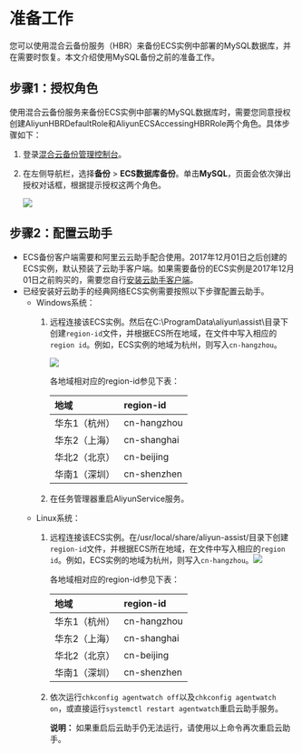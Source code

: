 # 准备工作

您可以使用混合云备份服务（HBR）来备份ECS实例中部署的MySQL数据库，并在需要时恢复。本文介绍使用MySQL备份之前的准备工作。

## 步骤1：授权角色

使用混合云备份服务来备份ECS实例中部署的MySQL数据库时，需要您同意授权创建AliyunHBRDefaultRole和AliyunECSAccessingHBRRole两个角色。具体步骤如下：

1.  登录[混合云备份管理控制台](https://hbr.console.aliyun.com)。

2.  在左侧导航栏，选择**备份** \> **ECS数据库备份**。单击**MySQL**，页面会依次弹出授权对话框，根据提示授权这两个角色。

    ![](https://static-aliyun-doc.oss-accelerate.aliyuncs.com/assets/img/zh-CN/2631549951/p37733.png)


## 步骤2：配置云助手

-   ECS备份客户端需要和阿里云云助手配合使用。2017年12月01日之后创建的ECS实例，默认预装了云助手客户端。如果需要备份的ECS实例是2017年12月01日之前购买的，需要您自行[安装云助手客户端](/cn.zh-CN/运维与监控/云助手/配置云助手客户端/安装云助手客户端.md)。
-   已经安装好云助手的经典网络ECS实例需要按照以下步骤配置云助手。
    -   Windows系统：
        1.  远程连接该ECS实例。然后在C:\\ProgramData\\aliyun\\assist\\目录下创建`region-id`文件，并根据ECS所在地域，在文件中写入相应的`region id`。例如，ECS实例的地域为杭州，则写入`cn-hangzhou`。

            ![](https://static-aliyun-doc.oss-accelerate.aliyuncs.com/assets/img/zh-CN/3827909951/p39296.png)

            各地域相对应的region-id参见下表：

            |地域|region-id|
            |:-|:--------|
            |华东1（杭州）|cn-hangzhou|
            |华东2（上海）|cn-shanghai|
            |华北2（北京）|cn-beijing|
            |华南1（深圳）|cn-shenzhen|

        2.  在任务管理器重启AliyunService服务。
    -   Linux系统：
        1.  远程连接该ECS实例。在/usr/local/share/aliyun-assist/目录下创建`region-id`文件，并根据ECS所在地域，在文件中写入相应的`region id`。例如，ECS实例的地域为杭州，则写入`cn-hangzhou`。![](https://static-aliyun-doc.oss-accelerate.aliyuncs.com/assets/img/zh-CN/3827909951/p39297.png)

            各地域相对应的region-id参见下表：

            |地域|region-id|
            |:-|:--------|
            |华东1（杭州）|cn-hangzhou|
            |华东2（上海）|cn-shanghai|
            |华北2（北京）|cn-beijing|
            |华南1（深圳）|cn-shenzhen|

        2.  依次运行`chkconfig agentwatch off`以及`chkconfig agentwatch on`，或直接运行`systemctl restart agentwatch`重启云助手服务。

            **说明：** 如果重启后云助手仍无法运行，请使用以上命令再次重启云助手。


